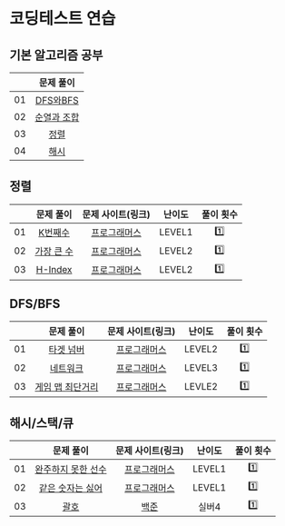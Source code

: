# 코딩테스트 연습
## 기본 알고리즘 공부
|    |          문제 풀이         | 
|:--:|:--------------------------:|
| 01 | [DFS와BFS](./basic/DFS와BFS.ipynb) |
| 02 | [순열과 조합](./basic/순열과조합.ipynb) |
| 03 | [정렬](./basic/정렬) |
| 04 | [해시](./basic/해시) |

## 정렬
|    |          문제 풀이         |  문제 사이트(링크)  |     난이도    |    풀이 횟수   | 
|:--:|:--------------------------:|:-------------------:|:--------------:|:--------------:|
| 01 |   [K번째수](./정렬/01_K번째수.py)    | [프로그래머스](https://school.programmers.co.kr/learn/courses/30/lessons/42748)| LEVEL1 |  1️⃣  |
| 02 | [가장 큰 수](./정렬/02_가장_큰_수.py) | [프로그래머스](https://school.programmers.co.kr/learn/courses/30/lessons/42746)| LEVEL2 | 1️⃣ |
| 03 | [H-Index](./정렬/03_H-Index.py) | [프로그래머스](https://school.programmers.co.kr/learn/courses/30/lessons/42747)| LEVEL2 | 1️⃣ |



## DFS/BFS 
|    |          문제 풀이         |  문제 사이트(링크)  |     난이도    |    풀이 횟수   | 
|:--:|:--------------------------:|:-------------------:|:--------------:|:--------------:|
| 01 |   [타겟 넘버](./DFS와BFS/01_타겟_넘버.py)    | [프로그래머스](https://school.programmers.co.kr/learn/courses/30/lessons/43165)| LEVEL2 | 1️⃣ |
| 02 | [네트워크](./DFS와BFS/02_네트워크.py) | [프로그래머스](https://school.programmers.co.kr/learn/courses/30/lessons/43162) | LEVEL3 | 1️⃣  |
| 03 | [게임 맵 최단거리](./DFS와BFS/03_게임_맵_최단거리.py) | [프로그래머스](https://school.programmers.co.kr/learn/courses/30/lessons/1844) | LEVLE2 |  1️⃣  |


## 해시/스택/큐
|    |          문제 풀이         |  문제 사이트(링크)  |     난이도    |    풀이 횟수   | 
|:--:|:--------------------------:|:-------------------:|:--------------:|:--------------:|
| 01 | [완주하지 못한 선수](./해시_스택_큐/01_완주하지_못한_선수)      | [프로그래머스](https://school.programmers.co.kr/learn/courses/30/lessons/42576)| LEVEL1 |  1️⃣  |
| 02 |     [같은 숫자는 싫어](./02_같은_숫자는_싫어.py)  | [프로그래머스](https://school.programmers.co.kr/learn/courses/30/lessons/12906)| LEVEL1 |   1️⃣  |
| 03 | [괄호](./해시_스택_큐/03_괄호.py) | [백준](https://www.acmicpc.net/problem/9012) | 실버4 | 1️⃣ |

